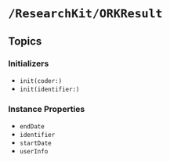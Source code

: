 # ``/ResearchKit/ORKResult``

<!-- The content below this line is auto-generated and is redundant. You should either incorporate it into your content above this line or delete it. -->

## Topics

### Initializers

- ``init(coder:)``
- ``init(identifier:)``

### Instance Properties

- ``endDate``
- ``identifier``
- ``startDate``
- ``userInfo``